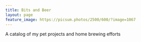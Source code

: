 ```yaml
---
title: Bits and Beer
layout: page
feature_image: https://picsum.photos/2500/600/?image=1067
---
```


A catalog of my pet projects and home brewing efforts
